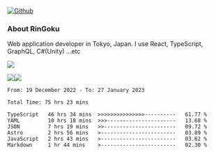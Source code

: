[![Github](https://img.shields.io/github/followers/RinGoku?label=Follow&style=social)](https://github.com/RinGoku)

### About RinGoku
Web application developer in Tokyo, Japan.
I use React, TypeScript, GraphQL, C#(Unity) ...etc

![](https://github-profile-summary-cards.vercel.app/api/cards/profile-details?username=RinGoku&theme=default)

![](https://github-profile-summary-cards.vercel.app/api/cards/repos-per-language?username=RinGoku&theme=default)![](https://github-profile-summary-cards.vercel.app/api/cards/stats?username=RinGoku&theme=default)

<!--START_SECTION:waka-->

```text
From: 19 December 2022 - To: 27 January 2023

Total Time: 75 hrs 23 mins

TypeScript   46 hrs 34 mins  >>>>>>>>>>>>>>>----------   61.77 %
YAML         10 hrs 18 mins  >>>----------------------   13.68 %
JSON         7 hrs 19 mins   >>-----------------------   09.72 %
Astro        2 hrs 56 mins   >------------------------   03.89 %
JavaScript   2 hrs 43 mins   >------------------------   03.62 %
Markdown     1 hr 44 mins    >------------------------   02.30 %
```

<!--END_SECTION:waka-->
